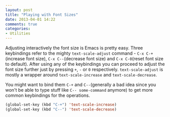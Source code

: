 ```yaml
---
layout: post
title: "Playing with Font Sizes"
date: 2013-04-01 14:22
comments: true
categories:
- Utilities
---
```


Adjusting interactively the font size is Emacs is pretty easy. Three
keybindings refer to the mighty `text-scale-adjust` command - `C-x
C-+`(increase font size), `C-x C--`(decrease font size) and `C-x
C-0`(reset font size to default). After using any of the keybindings
you can proceed to adjust the font size further just by pressing `+`,
`-` or `0` respectively.  `text-scale-adjust` is mostly a wrapper
around `text-scale-increase` and `text-scale-decrease`.

You might want to bind them `C-+` and `C--`(generally a bad idea since
you won't be able to type stuff like `C-- some-command` anymore) to
get more common keybindings for the operations.

``` cl
(global-set-key (kbd "C-+") 'text-scale-increase)
(global-set-key (kbd "C--") 'text-scale-decrease)
```
